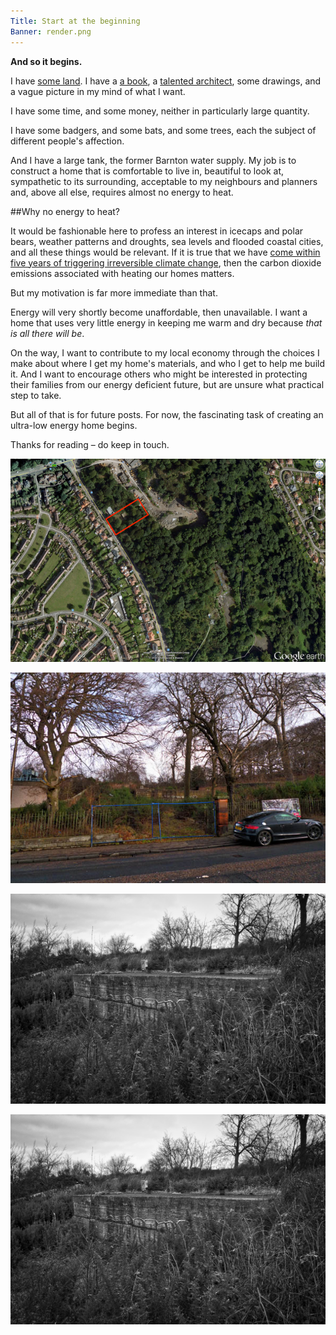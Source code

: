 ```yaml
---
Title: Start at the beginning
Banner: render.png
---
```


**And so it begins.** 

I have [some land](http://www.kingswood-plot.co.uk). I have a [a book][2], a [talented architect][3], some drawings, and a vague picture in my mind of what I want. 

I have some time, and some money, neither in particularly large quantity. 

I have some badgers, and some bats, and some trees, each the subject of different people's affection. 

And I have a large tank, the former Barnton water supply. My job is to construct a home that is comfortable to live in, beautiful to look at, sympathetic to its surrounding, acceptable to my neighbours and planners and, above all else, requires almost no energy to heat.

##Why no energy to heat?

It would be fashionable here to profess an interest in icecaps and polar bears, weather patterns and droughts, sea levels and flooded coastal cities, and all these things would be relevant. If it is true that we have [come within five years of triggering irreversible climate change][4], then the carbon dioxide emissions associated with heating our homes matters.

But my motivation is far more immediate than that. 

Energy will very shortly become unaffordable, then unavailable. I want a home that uses very little energy in keeping me warm and dry because *that is all there will be*.

On the way, I want to contribute to my local economy through the choices I make about where I get my home's materials, and who I get to help me build it. And I want to encourage others who might be interested in protecting their families from our energy deficient future, but are unsure what practical step to take.

But all of that is for future posts. For now, the fascinating task of creating an ultra-low energy home begins.

Thanks for reading – do keep in touch.

![Kingswood from the air](/images/aerial.png)

![Kingswood from the road](/images/front.jpeg)

![The tank  –  admittedly, rather unpreposessing at the moment](/images/tank.jpg)

![A gate pillar](/images/tank.jpg)

 [2]: http://www.amazon.co.uk/The-Passivhaus-Handbook-constructing-retrofitting/dp/0857840193/ref=sr_1_1?ie=UTF8&qid=1367395350&sr=8-1&keywords=passivhaus+handbook
 [3]: http://www.futurekomfort.com/about-us-steff-bell.php
 [4]: http://www.guardian.co.uk/environment/2011/nov/09/fossil-fuel-infrastructure-climate-change